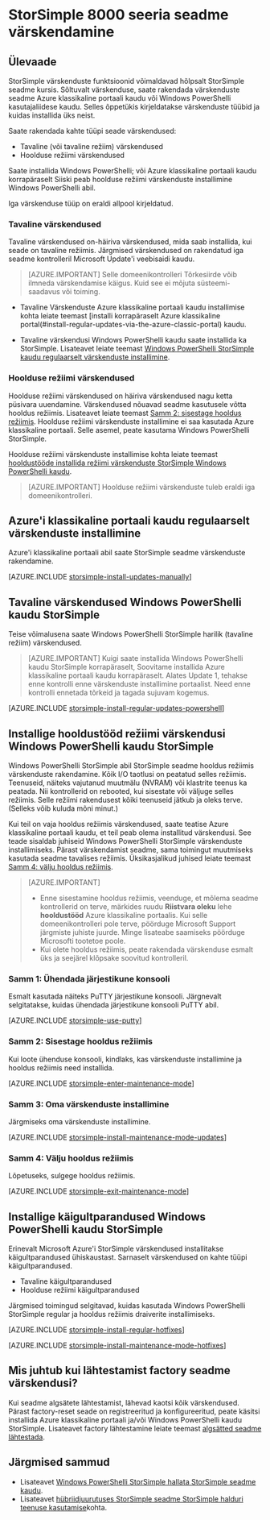 <properties
   pageTitle="Värskendage StorSimple seade | Microsoft Azure'i"
   description="Selgitab, kuidas kasutada funktsiooni StorSimple värskenduse installimiseks harilik ja hooldus režiimi värskendused ja käigultparandused."
   services="storsimple"
   documentationCenter="NA"
   authors="SharS"
   manager="carmonm"
   editor="" />
<tags 
   ms.service="storsimple"
   ms.devlang="NA"
   ms.topic="article"
   ms.tgt_pltfrm="NA"
   ms.workload="TBD"
   ms.date="06/28/2016"
   ms.author="v-sharos" />

# <a name="update-your-storsimple-8000-series-device"></a>StorSimple 8000 seeria seadme värskendamine

## <a name="overview"></a>Ülevaade

StorSimple värskenduste funktsioonid võimaldavad hõlpsalt StorSimple seadme kursis. Sõltuvalt värskenduse, saate rakendada värskenduste seadme Azure klassikaline portaali kaudu või Windows PowerShelli kasutajaliidese kaudu. Selles õppetükis kirjeldatakse värskenduste tüübid ja kuidas installida üks neist.

Saate rakendada kahte tüüpi seade värskendused: 

- Tavaline (või tavaline režiim) värskendused
- Hoolduse režiimi värskendused

Saate installida Windows PowerShelli; või Azure klassikaline portaali kaudu korrapäraselt Siiski peab hoolduse režiimi värskenduste installimine Windows PowerShelli abil. 

Iga värskenduse tüüp on eraldi allpool kirjeldatud.

### <a name="regular-updates"></a>Tavaline värskendused

Tavaline värskendused on-häiriva värskendused, mida saab installida, kui seade on tavaline režiimis. Järgmised värskendused on rakendatud iga seadme kontrolleril Microsoft Update'i veebisaidi kaudu. 

> [AZURE.IMPORTANT] Selle domeenikontrolleri Tõrkesiirde võib ilmneda värskendamise käigus. Kuid see ei mõjuta süsteemi-saadavus või toiming.

- Tavaline Värskenduste Azure klassikaline portaali kaudu installimise kohta leiate teemast [installi korrapäraselt Azure klassikaline portal(#install-regular-updates-via-the-azure-classic-portal) kaudu.

- Tavaline värskendusi Windows PowerShelli kaudu saate installida ka StorSimple. Lisateavet leiate teemast [Windows PowerShelli StorSimple kaudu regulaarselt värskenduste installimine](#install-regular-updates-via-windows-powershell-for-storsimple).

### <a name="maintenance-mode-updates"></a>Hoolduse režiimi värskendused

Hoolduse režiimi värskendused on häiriva värskendused nagu ketta püsivara uuendamine. Värskendused nõuavad seadme kasutusele võtta hooldus režiimis. Lisateavet leiate teemast [Samm 2: sisestage hooldus režiimis](#step2). Hoolduse režiimi värskenduste installimine ei saa kasutada Azure klassikaline portaali. Selle asemel, peate kasutama Windows PowerShelli StorSimple. 

Hoolduse režiimi värskenduste installimise kohta leiate teemast [hooldustööde installida režiimi värskenduste StorSimple Windows PowerShelli kaudu](#install-maintenance-mode-updates-via-windows-powershell-for-storsimple).

> [AZURE.IMPORTANT] Hoolduse režiimi värskenduste tuleb eraldi iga domeenikontrolleri. 

## <a name="install-regular-updates-via-the-azure-classic-portal"></a>Azure'i klassikaline portaali kaudu regulaarselt värskenduste installimine

Azure'i klassikaline portaali abil saate StorSimple seadme värskenduste rakendamine.

[AZURE.INCLUDE [storsimple-install-updates-manually](../../includes/storsimple-install-updates-manually.md)]

## <a name="install-regular-updates-via-windows-powershell-for-storsimple"></a>Tavaline värskendused Windows PowerShelli kaudu StorSimple

Teise võimalusena saate Windows PowerShelli StorSimple harilik (tavaline režiim) värskendused.

> [AZURE.IMPORTANT] Kuigi saate installida Windows PowerShelli kaudu StorSimple korrapäraselt, Soovitame installida Azure klassikaline portaali kaudu korrapäraselt. Alates Update 1, tehakse enne kontrolli enne värskenduste installimine portaalist. Need enne kontrolli ennetada tõrkeid ja tagada sujuvam kogemus. 

[AZURE.INCLUDE [storsimple-install-regular-updates-powershell](../../includes/storsimple-install-regular-updates-powershell.md)]

## <a name="install-maintenance-mode-updates-via-windows-powershell-for-storsimple"></a>Installige hooldustööd režiimi värskendusi Windows PowerShelli kaudu StorSimple

Windows PowerShelli StorSimple abil StorSimple seadme hooldus režiimis värskenduste rakendamine. Kõik I/O taotlusi on peatatud selles režiimis. Teenuseid, näiteks vajutanud muutmälu (NVRAM) või klastrite teenus ka peatada. Nii kontrollerid on rebooted, kui sisestate või väljuge selles režiimis. Selle režiimi rakendusest kõiki teenuseid jätkub ja oleks terve. (Selleks võib kuluda mõni minut.)

Kui teil on vaja hooldus režiimis värskendused, saate teatise Azure klassikaline portaali kaudu, et teil peab olema installitud värskendusi. See teade sisaldab juhiseid Windows PowerShelli StorSimple värskenduste installimiseks. Pärast värskendamist seadme, sama toimingut muutmiseks kasutada seadme tavalises režiimis. Üksikasjalikud juhised leiate teemast [Samm 4: välju hooldus režiimis](#step4).

> [AZURE.IMPORTANT] 
> 
> - Enne sisestamine hooldus režiimis, veenduge, et mõlema seadme kontrollerid on terve, märkides ruudu **Riistvara oleku** lehe **hooldustööd** Azure klassikaline portaalis. Kui selle domeenikontrolleri pole terve, pöörduge Microsoft Support järgmiste juhiste juurde. Minge lisateabe saamiseks pöörduge Microsofti tootetoe poole. 
> - Kui olete hooldus režiimis, peate rakendada värskenduse esmalt üks ja seejärel klõpsake soovitud kontrolleril.

### <a name="step-1-connect-to-the-serial-console-a-namestep1"></a>Samm 1: Ühendada järjestikune konsooli<a name="step1">

Esmalt kasutada näiteks PuTTY järjestikune konsooli. Järgnevalt selgitatakse, kuidas ühendada järjestikune konsooli PuTTY abil.

[AZURE.INCLUDE [storsimple-use-putty](../../includes/storsimple-use-putty.md)]

### <a name="step-2-enter-maintenance-mode-a-namestep2"></a>Samm 2: Sisestage hooldus režiimis<a name="step2">

Kui loote ühenduse konsooli, kindlaks, kas värskenduste installimine ja hooldus režiimis need installida.

[AZURE.INCLUDE [storsimple-enter-maintenance-mode](../../includes/storsimple-enter-maintenance-mode.md)]

### <a name="step-3-install-your-updates-a-namestep3"></a>Samm 3: Oma värskenduste installimine<a name="step3">

Järgmiseks oma värskenduste installimine.

[AZURE.INCLUDE [storsimple-install-maintenance-mode-updates](../../includes/storsimple-install-maintenance-mode-updates.md)]
 
### <a name="step-4-exit-maintenance-mode-a-namestep4"></a>Samm 4: Välju hooldus režiimis<a name="step4">

Lõpetuseks, sulgege hooldus režiimis.

[AZURE.INCLUDE [storsimple-exit-maintenance-mode](../../includes/storsimple-exit-maintenance-mode.md)]

## <a name="install-hotfixes-via-windows-powershell-for-storsimple"></a>Installige käigultparandused Windows PowerShelli kaudu StorSimple

Erinevalt Microsoft Azure'i StorSimple värskendused installitakse käigultparandused ühiskaustast. Sarnaselt värskendused on kahte tüüpi käigultparandused. 

- Tavaline käigultparandused 
- Hoolduse režiimi käigultparandused  

Järgmised toimingud selgitavad, kuidas kasutada Windows PowerShelli StorSimple regular ja hooldus režiimis draiverite installimiseks.

[AZURE.INCLUDE [storsimple-install-regular-hotfixes](../../includes/storsimple-install-regular-hotfixes.md)]

[AZURE.INCLUDE [storsimple-install-maintenance-mode-hotfixes](../../includes/storsimple-install-maintenance-mode-hotfixes.md)]

## <a name="what-happens-to-updates-if-you-perform-a-factory-reset-of-the-device"></a>Mis juhtub kui lähtestamist factory seadme värskendusi?

Kui seadme algsätete lähtestamist, lähevad kaotsi kõik värskendused. Pärast factory-reset seade on registreeritud ja konfigureeritud, peate käsitsi installida Azure klassikaline portaali ja/või Windows PowerShelli kaudu StorSimple. Lisateavet factory lähtestamine leiate teemast [algsätted seadme lähtestada](storsimple-manage-device-controller.md#reset-the-device-to-factory-default-settings).

## <a name="next-steps"></a>Järgmised sammud

- Lisateavet [Windows PowerShelli StorSimple hallata StorSimple seadme kaudu](storsimple-windows-powershell-administration.md).
- Lisateavet [hübriidjuurutuses StorSimple seadme StorSimple halduri teenuse kasutamise](storsimple-manager-service-administration.md)kohta.
